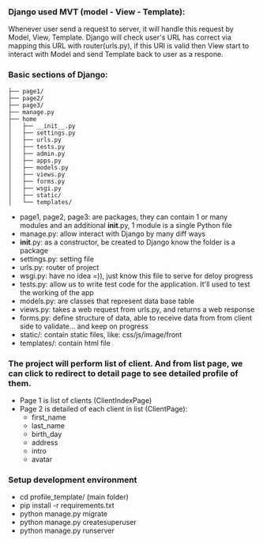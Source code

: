 ### Django used MVT (model - View - Template):

Whenever user send a request to server, it will handle this request by Model, View, Template. Django will check user's URL has correct via mapping this URL with router(urls.py), if this URl is valid then View start to interact with Model and send Template back to user as a respone.

### Basic sections of Django:

    ├── page1/
    ├── page2/
    ├── page3/
    ├── manage.py
    ├── home
    │   ├── __init__.py
    │   ├── settings.py
    │   ├── urls.py
    │   ├── tests.py
    │   ├── admin.py
    │   ├── apps.py
    │   ├── models.py
    │   ├── views.py
    │   ├── forms.py
    │   ├── wsgi.py
    │   ├── static/
    │   └── templates/

- page1, page2, page3: are packages, they can contain 1 or many modules and an additional __init__.py, 1 module is a single Python file
- manage.py: allow interact with Django by many diff ways
- __init__.py: as a constructor, be created to Django know the folder is a package
- settings.py: setting file
- urls.py: router of project
- wsgi.py: have no idea =)), just know this file to serve for deloy progress
- tests.py: allow us to write test code for the application. It'll used to test the working of the app
- models.py: are classes that represent data base table
- views.py: takes a web request from urls.py, and returns a web response
- forms.py: define structure of data, able to receive data from from client side to validate... and keep on progress
- static/: contain static files, like: css/js/image/front
- templates/: contain html file

### The project will perform list of client. And from list page, we can click to redirect to detail page to see detailed profile of them.
- Page 1 is list of clients (ClientIndexPage)
- Page 2 is detailed of each client in list (ClientPage):
  - first_name
  - last_name
  - birth_day
  - address
  - intro
  - avatar

### Setup development environment
- cd profile_template/ (main folder)
- pip install -r requirements.txt
- python manage.py migrate
- python manage.py createsuperuser
- python manage.py runserver